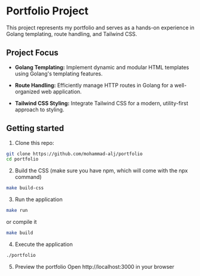 # Portfolio Project

This project represents my portfolio and serves as a hands-on experience in Golang templating, route handling, and Tailwind CSS.

## Project Focus

-   **Golang Templating:**
    Implement dynamic and modular HTML templates using Golang's templating features.

-   **Route Handling:**
    Efficiently manage HTTP routes in Golang for a well-organized web application.

-   **Tailwind CSS Styling:**
    Integrate Tailwind CSS for a modern, utility-first approach to styling.

## Getting started

1. Clone this repo:

```bash
git clone https://github.com/mohammad-alj/portfolio
cd portfolio
```

2. Build the CSS (make sure you have npm, which will come with the npx command)

```bash
make build-css
```

3. Run the application

```bash
make run
```

or compile it

```bash
make build
```

4. Execute the application

```bash
./portfolio
```

5. Preview the portfolio
   Open http://localhost:3000 in your browser
